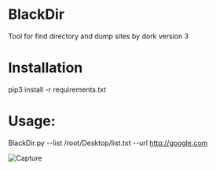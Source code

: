 # BlackDir
Tool for find directory and dump sites by dork version 3
# Installation
pip3 install -r requirements.txt
# Usage:
BlackDir.py --list /root/Desktop/list.txt --url http://google.com 

![Capture](https://user-images.githubusercontent.com/46041727/71635084-64d6b100-2c32-11ea-8822-0af7c805f24d.PNG)
